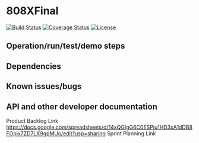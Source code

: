 # 808XFinal

[![Build Status](https://travis-ci.com/zzimits/808XFinal.svg?branch=master)](https://travis-ci.com/zzimits/808XFinal)
[![Coverage Status](https://coveralls.io/repos/github/zzimits/808XFinal/badge.svg?branch=master)](https://coveralls.io/github/zzimits/808XFinal?branch=master)
[![License](https://img.shields.io/badge/License-BSD%203--Clause-blue.svg)](https://opensource.org/licenses/BSD-3-Clause)


## Operation/run/test/demo steps

## Dependencies

## Known issues/bugs

## API and other developer documentation

Product Backlog Link
https://docs.google.com/spreadsheets/d/14xQGIgG6C0ESPju1HD3xA1dDB8FOpix7ZD7LX9gpMUo/edit?usp=sharing
Sprint Planning Link

